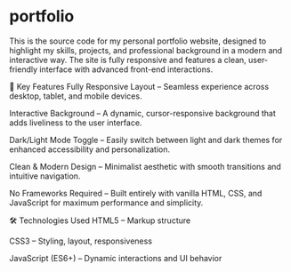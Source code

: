 # portfolio
This is the source code for my personal portfolio website, designed to highlight my skills, projects, and professional background in a modern and interactive way. The site is fully responsive and features a clean, user-friendly interface with advanced front-end interactions.

📌 Key Features
Fully Responsive Layout – Seamless experience across desktop, tablet, and mobile devices.

Interactive Background – A dynamic, cursor-responsive background that adds liveliness to the user interface.

Dark/Light Mode Toggle – Easily switch between light and dark themes for enhanced accessibility and personalization.

Clean & Modern Design – Minimalist aesthetic with smooth transitions and intuitive navigation.

No Frameworks Required – Built entirely with vanilla HTML, CSS, and JavaScript for maximum performance and simplicity.

🛠️ Technologies Used
HTML5 – Markup structure

CSS3 – Styling, layout, responsiveness

JavaScript (ES6+) – Dynamic interactions and UI behavior
